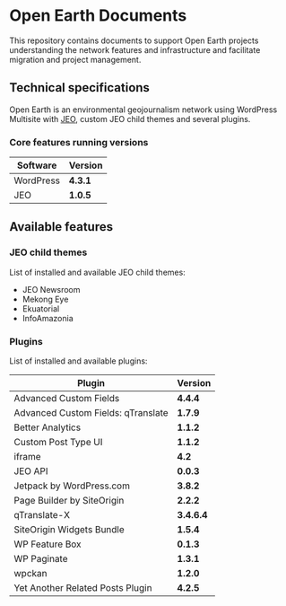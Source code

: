 # Open Earth Documents

This repository contains documents to support Open Earth projects understanding the network features and infrastructure and facilitate migration and project management.

## Technical specifications

Open Earth is an environmental geojournalism network using WordPress Multisite with [JEO](http://jeowp.org), custom JEO child themes and several plugins.

### Core features running versions

| Software | Version |
| --- | --- |
| WordPress | **4.3.1** |
| JEO | **1.0.5** |

## Available features

### JEO child themes

List of installed and available JEO child themes:

 - JEO Newsroom
 - Mekong Eye
 - Ekuatorial
 - InfoAmazonia

### Plugins

List of installed and available plugins:

| Plugin | Version |
| --- | --- |
| Advanced Custom Fields | **4.4.4** |
| Advanced Custom Fields: qTranslate | **1.7.9** |
| Better Analytics | **1.1.2** |
| Custom Post Type UI | **1.1.2** |
| iframe | **4.2** |
| JEO API | **0.0.3** |
| Jetpack by WordPress.com | **3.8.2** |
| Page Builder by SiteOrigin | **2.2.2** |
| qTranslate-X | **3.4.6.4** |
| SiteOrigin Widgets Bundle | **1.5.4** |
| WP Feature Box | **0.1.3** |
| WP Paginate | **1.3.1** |
| wpckan | **1.2.0** |
| Yet Another Related Posts Plugin | **4.2.5** |
